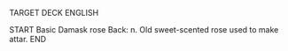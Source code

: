 TARGET DECK
ENGLISH

START
Basic
Damask rose
Back: n. Old sweet-scented rose used to make attar.
END
